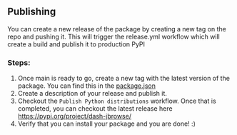 ## Publishing

You can create a new release of the package by creating a new tag on the repo
and pushing it. This will trigger the release.yml workflow which will create a
build and publish it to production PyPI

### Steps:

1. Once main is ready to go, create a new tag with the latest version of the
   package. You can find this in the [package.json](package.json)
2. Create a description of your release and publish it.
3. Checkout the `Publish Python distributions` workflow. Once that is completed,
   you can checkout the latest release here
   https://pypi.org/project/dash-jbrowse/
4. Verify that you can install your package and you are done! :)
